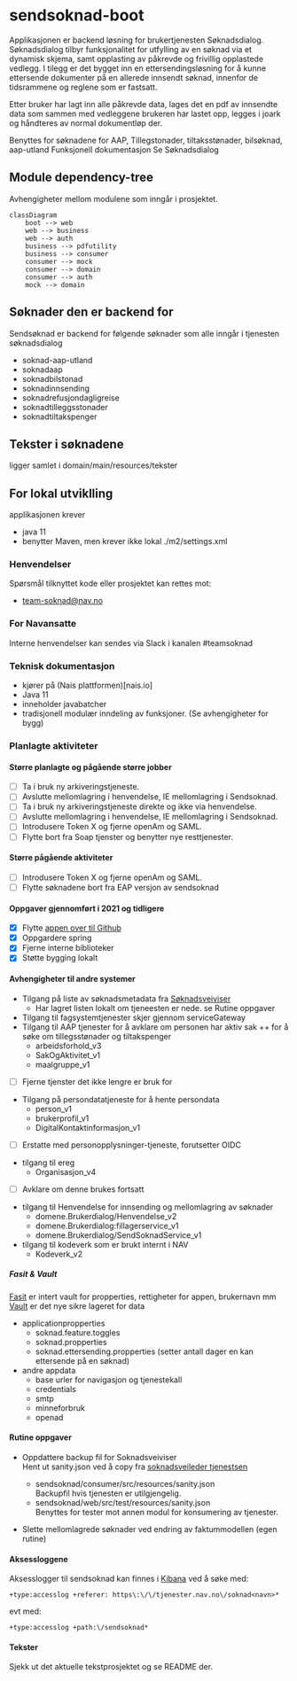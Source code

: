 # sendsoknad-boot
Applikasjonen er backend løsning for brukertjenesten Søknadsdialog.
Søknadsdialog tilbyr funksjonalitet for utfylling av en søknad via et dynamisk skjema, samt opplasting av påkrevde og frivillig opplastede vedlegg.
I tilegg er det bygget inn en ettersendingsløsning for å kunne ettersende dokumenter på en allerede innsendt søknad, innenfor de tidsrammene og reglene som er fastsatt.

Etter bruker har lagt inn alle påkrevde data, lages det en pdf av innsendte data som sammen med vedleggene brukeren har lastet opp, legges i joark og håndteres av normal dokumentløp der.

Benyttes for søknadene for AAP, Tillegstonader, tiltaksstønader, bilsøknad, aap-utland
Funksjonell dokumentasjon
Se Søknadsdialog

## Module dependency-tree
Avhengigheter mellom modulene som inngår i prosjektet.
```mermaid
classDiagram
    boot --> web
    web --> business
    web --> auth
    business --> pdfutility
    business --> consumer
    consumer --> mock
    consumer --> domain
    consumer --> auth
    mock --> domain
```

## Søknader den er backend for
Sendsøknad er backend for følgende søknader som alle inngår i tjenesten søknadsdialog
* soknad-aap-utland
* soknadaap
* soknadbilstonad
* soknadinnsending
* soknadrefusjondagligreise
* soknadtilleggsstonader
* soknadtiltakspenger

## Tekster i søknadene
ligger samlet i domain/main/resources/tekster

## For lokal utviklling
applikasjonen krever 
* java 11
* benytter Maven, men krever ikke lokal ./m2/settings.xml

### Henvendelser
Spørsmål tilknyttet kode eller prosjektet kan rettes mot:
* [team-soknad@nav.no](mailto:team-soknad@nav.no)

### For Navansatte
Interne henvendelser kan sendes via Slack i kanalen #teamsoknad

### Teknisk dokumentasjon
* kjører på (Nais plattformen)[nais.io]
* Java 11
* inneholder javabatcher
* tradisjonell modulær inndeling av funksjoner. (Se avhengigheter for bygg)

### Planlagte aktiviteter
#### Større planlagte og pågående større jobber
- [ ] Ta i bruk ny arkiveringstjeneste.
- [ ] Avslutte mellomlagring i henvendelse, IE mellomlagring i Sendsoknad.
- [ ] Ta i bruk ny arkiveringstjeneste direkte og ikke via henvendelse.
- [ ] Avslutte mellomlagring i henvendelse, IE mellomlagring i Sendsoknad.
- [ ] Introdusere Token X og fjerne openAm og SAML.
- [ ] Flytte bort fra Soap tjenster og benytter nye resttjenester.

#### Større pågående aktiviteter
- [ ] Introdusere Token X og fjerne openAm og SAML.
- [ ] Flytte søknadene bort fra EAP versjon av sendsoknad

#### Oppgaver gjennomført i 2021 og tidligere
- [x] Flytte [appen over til Github](https://github.com/navikt/sendsoknad-boot)
- [x] Oppgardere spring
- [x] Fjerne interne biblioteker
- [x] Støtte bygging lokalt

#### Avhengigheter til andre systemer
* Tilgang på liste av søknadsmetadata fra [Søknadsveiviser](https://tjenester.nav.no/soknadsveiviserproxy/skjemautlisting)
    * Har lagret listen lokalt om tjeneesten er nede. se Rutine oppgaver
* Tilgang til fagsystemtjenester skjer gjennom serviceGateway
* Tilgang til AAP tjenester for å avklare om personen har aktiv sak ++ for å søke om tillegsstønader og tiltakspenger
    * arbeidsforhold_v3
    * SakOgAktivitet_v1
    * maalgruppe_v1
-[ ] Fjerne tjenster det ikke lengre er bruk for
* Tilgang på persondatatjeneste for å hente persondata
    * person_v1
    * brukerprofil_v1
    * DigitalKontaktinformasjon_v1
- [ ] Erstatte med personopplysninger-tjeneste, forutsetter OIDC
* tilgang til ereg
    * Organisasjon_v4
-[ ] Avklare om denne brukes fortsatt
* tilgang til Henvendelse for innsending og mellomlagring av søknader
    * domene.Brukerdialog/Henvendelse_v2
    * domene.Brukerdialog:fillagerservice_v1
    * domene.Brukerdialog/SendSoknadService_v1
* tilgang til kodeverk som er brukt internt i NAV
    * Kodeverk_v2
##### Fasit & Vault
[Fasit](https://fasit.adeo.no/instances/333523) er intert vault for propperties, rettigheter for appen, brukernavn mm <br  />
[Vault](https://vault.adeo.no/ui/vault/secrets) er det nye sikre lageret for data <br />
* applicationpropperties
    * soknad.feature.toggles
    * soknad.propperties
    * soknad.ettersending.propperties (setter antall dager en kan ettersende på en søknad)
* andre appdata
    * base urler for navigasjon og tjenestekall
    * credentials
    * smtp
    * minneforbruk
    * openad
#### Rutine oppgaver
* Oppdattere backup fil for Soknadsveiviser<br />
  Hent ut sanity.json ved å copy fra [soknadsveileder tjenestsen](https://tjenester.nav.no/soknadsveiviserproxy/skjemautlisting)
    * sendsoknad/consumer/src/resources/sanity.json<br />
      Backupfil hvis tjenesten er utilgjengelig.
    * sendsoknad/web/src/test/resources/sanity.json<br />
      Benyttes for tester mot annen modul for konsumering av tjenester.

* Slette mellomlagrede søknader ved endring av faktummodellen (egen rutine)

#### Aksessloggene
Aksesslogger til sendsoknad kan finnes i [Kibana](https://logs.adeo.no) ved å søke med:
```
+type:accesslog +referer: https\:\/\/tjenester.nav.no\/soknad<navn>*
```
evt med:
```
+type:accesslog +path:\/sendsoknad*
```

#### Tekster
Sjekk ut det aktuelle tekstprosjektet og se README der. 

